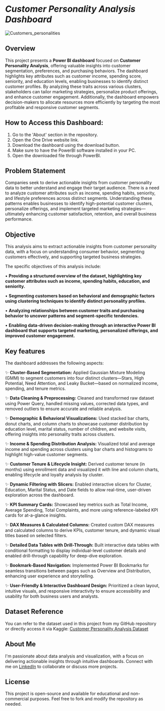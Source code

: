 # _Customer Personality Analysis Dashboard_
![Customers_personalities](https://github.com/user-attachments/assets/7eac29d2-6d32-4b2e-a584-09af3763601f)

## Overview
This project presents a **Power BI dashboard** focused on **Customer Personality Analysis**, offering valuable insights into customer segmentation, preferences, and purchasing behaviors. The dashboard highlights key attributes such as customer income, spending score, seniority, and education levels, enabling businesses to identify distinct customer profiles. By analyzing these traits across various clusters, stakeholders can tailor marketing strategies, personalize product offerings, and enhance customer engagement. Additionally, the dashboard empowers decision-makers to allocate resources more efficiently by targeting the most profitable and responsive customer segments.

## How to Access this Dashboard:
1. Go to the 'About' section in the repository.
2. Open the One Drive website link.
3. Download the dashboard using the download button.
4. Make sure to have the PowerBI software installed in your PC.
5. Open the downloaded file through PowerBI.

## Problem Statement
Companies seek to derive actionable insights from customer personality data to better understand and engage their target audience. There is a need to analyze customer attributes such as income, spending habits, seniority, and lifestyle preferences across distinct segments. Understanding these patterns enables businesses to identify high-potential customer clusters, personalize offerings, and implement targeted marketing strategies—ultimately enhancing customer satisfaction, retention, and overall business performance.

## Objective
This analysis aims to extract actionable insights from customer personality data, with a focus on understanding consumer behavior, segmenting customers effectively, and supporting targeted business strategies.

The specific objectives of this analysis include:

• **Providing a structured overview of the dataset, highlighting key customer attributes such as income, spending habits, education, and seniority.**

• **Segmenting customers based on behavioral and demographic factors using clustering techniques to identify distinct personality profiles.**

• **Analyzing relationships between customer traits and purchasing behavior to uncover patterns and segment-specific tendencies.**

• **Enabling data-driven decision-making through an interactive Power BI dashboard that supports targeted marketing, personalized offerings, and improved customer engagement.**

## Key features
The dashboard addresses the following aspects:

✨ **Cluster-Based Segmentation:**
Applied Gaussian Mixture Modeling (GMM) to segment customers into four distinct clusters—Stars, High Potential, Need Attention, and Leaky Bucket—based on normalized income, spending, and tenure metrics.

✨ **Data Cleaning & Preprocessing:**
Cleaned and transformed raw dataset using Power Query, handled missing values, corrected data types, and removed outliers to ensure accurate and reliable analysis.

✨ **Demographic & Behavioral Visualizations:**
Used stacked bar charts, donut charts, and column charts to showcase customer distribution by education level, marital status, number of children, and website visits, offering insights into personality traits across clusters.

✨ **Income & Spending Distribution Analysis:**
Visualized total and average income and spending across clusters using bar charts and histograms to highlight high-value customer segments.

✨ **Customer Tenure & Lifecycle Insight:**
Derived customer tenure (in months) using enrollment data and visualized it with line and column charts, enabling lifecycle and loyalty analysis by cluster.

✨ **Dynamic Filtering with Slicers:**
Enabled interactive slicers for Cluster, Education, Marital Status, and Date fields to allow real-time, user-driven exploration across the dashboard.

✨ **KPI Summary Cards:**
Showcased key metrics such as Total Income, Average Spending, Total Complaints, and more using reference-labeled KPI cards for at-a-glance insights.

✨ **DAX Measures & Calculated Columns:**
Created custom DAX measures and calculated columns to derive KPIs, customer tenure, and dynamic visual titles based on selected filters.

✨ **Detailed Data Tables with Drill-Through:**
Built interactive data tables with conditional formatting to display individual-level customer details and enabled drill-through capability for deep-dive exploration.

✨ **Bookmark-Based Navigation:**
Implemented Power BI Bookmarks for seamless transitions between pages such as Overview and Distribution, enhancing user experience and storytelling.

✨ **User-Friendly & Interactive Dashboard Design:**
Prioritized a clean layout, intuitive visuals, and responsive interactivity to ensure accessibility and usability for both business users and analysts.

## Dataset Reference
You can refer to the dataset used in this project from my GitHub repository or directly access it via Kaggle: [Customer Personality Analysis Dataset](https://www.kaggle.com/datasets/imakash3011/customer-personality-analysis)

## About Me
I'm passionate about data analysis and visualization, with a focus on delivering actionable insights through intuitive dashboards. Connect with me on [LinkedIn](https://www.linkedin.com/in/rishabh-jain-b6b420286/) to collaborate or discuss more projects.

## License
This project is open-source and available for educational and non-commercial purposes. Feel free to fork and modify the repository as needed.
